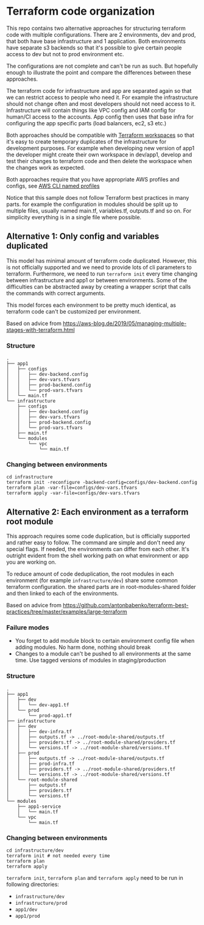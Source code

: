 ﻿# Terraform code organization #

This repo contains two alternative approaches for structuring terraform code with multiple configurations. There are 2 environments, dev and prod, that both have base infrastructure and 1 application. Both environments have separate s3 backends so that it's possible to give certain people access to dev but not to prod environment etc.

The configurations are not complete and can't be run as such. But hopefully enough to illustrate the point and compare the differences between these approaches.

The terraform code for infrastructure and app are separated again so that we can restrict access to people who need it. For example the infrastructure should not change often and most developers should not need access to it. Infrastructure will contain things like VPC config and IAM config for human/CI access to the accounts. App config then uses that base infra for configuring the app specific parts (load balancers, ec2, s3 etc.)

Both approaches should be compatible with [Terraform workspaces](https://www.terraform.io/docs/state/workspaces.html) so that it's easy to create temporary duplicates of the infrastructure for development purposes. For example when developing new version of app1 the developer might create their own workspace in dev/app1, develop and test their changes to terraform code and then delete the workspace when the changes work as expected.

Both approaches require that you have appropriate AWS profiles and configs, see [AWS CLI named profiles](https://docs.aws.amazon.com/cli/latest/userguide/cli-configure-profiles.html)

Notice that this sample does not follow Terraform best practices in many parts. for example the configuration in modules should be split up to multiple files, usually named main.tf, variables.tf, outputs.tf and so on. For simplicity everything is in a single file where possible.

## Alternative 1: Only config and variables duplicated ##

This model has minimal amount of terraform code duplicated. However, this is not officially supported and we need to provide lots of cli parameters to terraform. Furthermore, we need to run `terraform init` every time changing between infrastructure and app1 or between environments. Some of the difficulties can be abstracted away by creating a wrapper script that calls the commands with correct arguments.

This model forces each environment to be pretty much identical, as terraform code can't be customized per environment.

Based on advice from https://aws-blog.de/2019/05/managing-multiple-stages-with-terraform.html

### Structure ###

```
.
├── app1
│   ├── configs
│   │   ├── dev-backend.config
│   │   ├── dev-vars.tfvars
│   │   ├── prod-backend.config
│   │   └── prod-vars.tfvars
│   └── main.tf
└── infrastructure
    ├── configs
    │   ├── dev-backend.config
    │   ├── dev-vars.tfvars
    │   ├── prod-backend.config
    │   └── prod-vars.tfvars
    ├── main.tf
    └── modules
        └── vpc
            └── main.tf
```

### Changing between environments ###

```shell
cd infrastructure
terraform init -reconfigure -backend-config=configs/dev-backend.config
terraform plan -var-file=configs/dev-vars.tfvars
terraform apply -var-file=configs/dev-vars.tfvars
```

## Alternative 2: Each environment as a terraform root module ##

This approach requires some code duplication, but is officially supported and rather easy to follow. The command are simple and don't need any special flags. If needed, the environments can differ from each other. It's outright evident from the shell working path on what environment or app you are working on.

To reduce amount of code deduplication, the root modules in each environment (for example `infrastructure/dev`) share some common terraform configuration. the shared parts are in root-modules-shared folder and then linked to each of the environments.

Based on advice from https://github.com/antonbabenko/terraform-best-practices/tree/master/examples/large-terraform

### Failure modes ###

- You forget to add module block to certain environment config file when adding modules. No harm done, nothing should break
- Changes to a module can't be pushed to all environments at the same time. Use tagged versions of modules in staging/production

### Structure ###

```
.
├── app1
│   ├── dev
│   │   └── dev-app1.tf
│   └── prod
│       └── prod-app1.tf
├── infrastructure
│   ├── dev
│   │   ├── dev-infra.tf
│   │   ├── outputs.tf -> ../root-module-shared/outputs.tf
│   │   ├── providers.tf -> ../root-module-shared/providers.tf
│   │   └── versions.tf -> ../root-module-shared/versions.tf
│   ├── prod
│   │   ├── outputs.tf -> ../root-module-shared/outputs.tf
│   │   ├── prod-infra.tf
│   │   ├── providers.tf -> ../root-module-shared/providers.tf
│   │   └── versions.tf -> ../root-module-shared/versions.tf
│   └── root-module-shared
│       ├── outputs.tf
│       ├── providers.tf
│       └── versions.tf
└── modules
    ├── app1-service
    │   └── main.tf
    └── vpc
        └── main.tf

```

### Changing between environments ###

```shell
cd infrastructure/dev
terraform init # not needed every time
terraform plan
terraform apply
```

`terraform init`, `terraform plan` and `terraform apply` need to be run in following directories:

- `infrastructure/dev`
- `infrastructure/prod`
- `app1/dev`
- `app1/prod`
